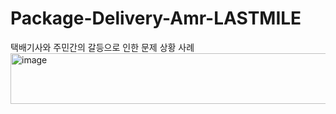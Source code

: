 # Package-Delivery-Amr-LASTMILE

택배기사와 주민간의 갈등으로 인한 문제 상황 사례 
<img width="914" height="81" alt="image" src="https://github.com/user-attachments/assets/3a49df01-764e-4c9a-b78b-915a26aa427f" />
